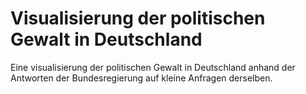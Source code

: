 Visualisierung der politischen Gewalt in Deutschland
=================

Eine visualisierung der politischen Gewalt in Deutschland anhand der Antworten der Bundesregierung auf kleine Anfragen derselben.
